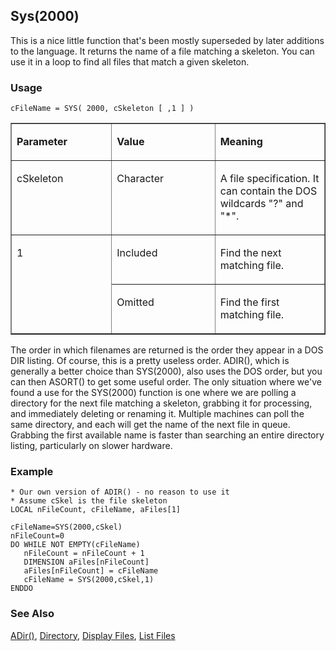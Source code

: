 ## Sys(2000)

This is a nice little function that's been mostly superseded by later additions to the language. It returns the name of a file matching a skeleton. You can use it in a loop to find all files that match a given skeleton.

### Usage

```foxpro
cFileName = SYS( 2000, cSkeleton [ ,1 ] )
```
<table border cellspacing=0 cellpadding=0 width=100%>
<tr>
  <td width=32% valign=top>
  <p><b>Parameter</b></p>
  </td>
  <td width=23% valign=top>
  <p><b>Value</b></p>
  </td>
  <td width=45% valign=top>
  <p><b>Meaning</b></p>
  </td>
 </tr>
<tr>
  <td width=32% valign=top>
  <p>cSkeleton</p>
  </td>
  <td width=23% valign=top>
  <p>Character</p>
  </td>
  <td width=45% valign=top>
  <p>A file specification. It can contain the DOS wildcards &quot;?&quot; and &quot;*&quot;.</p>
  </td>
 </tr>
<tr>
  <td width=32% rowspan=2 valign=top>
  <p>1</p>
  </td>
  <td width=23% valign=top>
  <p>Included</p>
  </td>
  <td width=45% valign=top>
  <p>Find the next matching file.</p>
  </td>
 </tr>
<tr>
  <td width=33% valign=top>
  <p>Omitted</p>
  </td>
  <td width=67% valign=top>
  <p>Find the first matching file.</p>
  </td>
 </tr>
</table>

The order in which filenames are returned is the order they appear in a DOS DIR listing. Of course, this is a pretty useless order. ADIR(), which is generally a better choice than SYS(2000), also uses the DOS order, but you can then ASORT() to get some useful order. The only situation where we've found a use for the SYS(2000) function is one where we are polling a directory for the next file matching a skeleton, grabbing it for processing, and immediately deleting or renaming it. Multiple machines can poll the same directory, and each will get the name of the next file in queue. Grabbing the first available name is faster than searching an entire directory listing, particularly on slower hardware.

### Example

```foxpro
* Our own version of ADIR() - no reason to use it
* Assume cSkel is the file skeleton
LOCAL nFileCount, cFileName, aFiles[1]

cFileName=SYS(2000,cSkel)
nFileCount=0
DO WHILE NOT EMPTY(cFileName)
   nFileCount = nFileCount + 1
   DIMENSION aFiles[nFileCount]
   aFiles[nFileCount] = cFileName
   cFileName = SYS(2000,cSkel,1)
ENDDO
```
### See Also

[ADir()](s4g212.md), [Directory](s4g108.md), [Display Files](s4g108.md), [List Files](s4g108.md)
